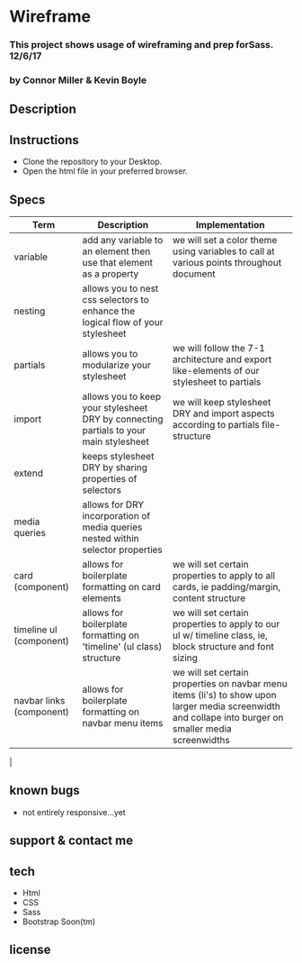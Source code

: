 # Wireframe
### This  project shows usage of wireframing and prep forSass. 12/6/17
### by Connor Miller & Kevin Boyle

## Description



## Instructions

* Clone the repository to your Desktop.
* Open the html file in your preferred browser.

## Specs
| Term  | Description | Implementation |
| ---------- | ----------- | -------------- |
|variable | add any variable to an element then use that element as a property | we will set a color theme using variables to call at various points throughout document |
|nesting | allows you to nest css selectors to enhance the logical flow of your stylesheet |  |
|partials | allows you to modularize your stylesheet | we will follow the 7-1 architecture and export like-elements of our stylesheet to partials|
|import | allows you to keep your stylesheet DRY by connecting partials to your main stylesheet | we will keep stylesheet DRY and import aspects according to partials file-structure |
|extend| keeps stylesheet DRY by sharing properties of selectors |  |
|media queries| allows for DRY incorporation of media queries nested within selector properties |  |
|card (component)| allows for boilerplate formatting on card elements | we will set certain properties to apply to all cards, ie padding/margin, content structure |
|timeline ul (component)| allows for boilerplate formatting on 'timeline' (ul class) structure| we will set certain properties to apply to our ul w/ timeline class, ie, block structure and font sizing |
| navbar links (component)| allows for boilerplate formatting on navbar menu items  | we will set certain properties on navbar menu items (li's) to show upon larger media screenwidth and collape into burger on smaller media screenwidths |
|

## known bugs

* not entirely responsive...yet

## support & contact me


## tech

* Html
* CSS
* Sass
* Bootstrap Soon(tm)


## license
